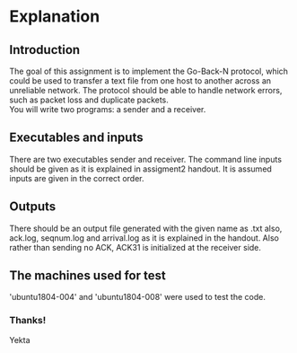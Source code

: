 # Explanation
## Introduction
The goal of this assignment is to implement the Go-Back-N protocol, which could be used to transfer a text file from one host to another across an unreliable network. The protocol should be able to handle network errors, such as packet loss and duplicate packets. \
You will write two programs: a sender and a
receiver.
## Executables and inputs
There are two executables sender and receiver. The command line inputs should be given as it is explained in assigment2 handout. It is assumed inputs are given in the correct order.
## Outputs
There should be an output file generated with the given name as <name>.txt also, ack.log, seqnum.log and arrival.log as it is explained in the handout. Also rather than sending no ACK, ACK31 is initialized at the receiver side.
## The machines used for test
'ubuntu1804-004' and 'ubuntu1804-008' were used to test the code.
### Thanks!
Yekta
